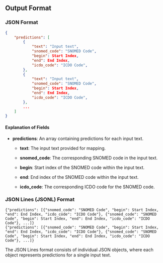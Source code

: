 ## Output Format

### JSON Format

```json
{
    "predictions": [
        {
            "text": "Input text",
            "snomed_code": "SNOMED Code",
            "begin": Start Index,
            "end": End Index,
            "icdo_code": "ICDO Code",
        },
        {
            "text": "Input text",
            "snomed_code": "SNOMED Code",
            "begin": Start Index,
            "end": End Index,
            "icdo_code": "ICDO Code",
        },
        ...
    ]
}

```

#### Explanation of Fields

- **predictions**: An array containing predictions for each input text.

  - **text**: The input text provided for mapping.

  - **snomed_code**: The corresponding SNOMED code in the input text.

  - **begin**: Start index of the SNOMED code within the input text.

  - **end**: End index of the SNOMED code within the input text.

  - **icdo_code**: The corresponding ICDO code for the SNOMED code.


### JSON Lines (JSONL) Format

```
{"predictions": [{"snomed_code": "SNOMED Code", "begin": Start Index, "end": End Index, "icdo_code": "ICDO Code"}, {"snomed_code": "SNOMED Code", "begin": Start Index, "end": End Index, "icdo_code": "ICDO Code"}, ...]}
{"predictions": [{"snomed_code": "SNOMED Code", "begin": Start Index, "end": End Index, "icdo_code": "ICDO Code"}, {"snomed_code": "SNOMED Code", "begin": Start Index, "end": End Index, "icdo_code": "ICDO Code"}, ...]}
```

The JSON Lines format consists of individual JSON objects, where each object represents predictions for a single input text.